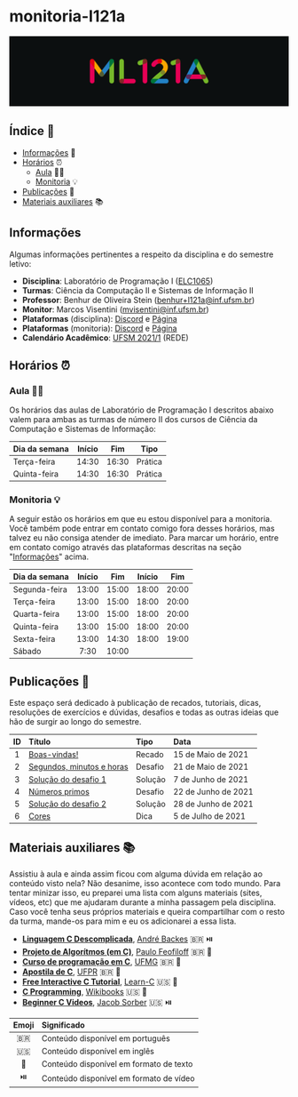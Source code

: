 # monitoria-l121a

![banner-monitoria-l121a][banner-monitoria-l121a]

## Índice :bookmark_tabs:

- [Informações](#informações) :pushpin:
- [Horários](#horários) :alarm_clock:
    - [Aula](#aula) :technologist:
    - [Monitoria](#monitoria) :bulb:
- [Publicações](#publicações) :thought_balloon:
- [Materiais auxiliares](#materiais-auxiliares) :books:

## Informações

Algumas informações pertinentes a respeito da disciplina e do semestre letivo:

- **Disciplina**: Laboratório de Programação I ([ELC1065][ementa-disciplina])
- **Turmas**: Ciência da Computação II e Sistemas de Informação II
- **Professor**: Benhur de Oliveira Stein ([benhur+l121a@inf.ufsm.br][email-prof])
- **Monitor**: Marcos Visentini ([mvisentini@inf.ufsm.br][email-monitor])
- **Plataformas** (disciplina): [Discord][discord-disciplina] e [Página][pagina-disciplina]
- **Plataformas** (monitoria): [Discord][discord-monitoria] e [Página][pagina-monitoria]
- **Calendário Acadêmico**: [UFSM 2021/1][calendario-academico] (REDE)

## Horários :alarm_clock:

### Aula :technologist:

Os horários das aulas de Laboratório de Programação I descritos abaixo valem para ambas as turmas de número II dos cursos de Ciência da Computação e Sistemas de Informação:

| Dia da semana | Início   | Fim     | Tipo      |
| ------------- | :------: | :-----: | :-------: |
| Terça-feira   | 14:30    | 16:30   | Prática   |
| Quinta-feira  | 14:30    | 16:30   | Prática   |

### Monitoria :bulb:

A seguir estão os horários em que eu estou disponível para a monitoria. Você também pode entrar em contato comigo fora desses horários, mas talvez eu não consiga atender de imediato. Para marcar um horário, entre em contato comigo através das plataformas descritas na seção "[Informações](#informações)" acima.

| Dia da semana | Início   | Fim     | Início   | Fim     |
| ------------- | :------: | :-----: | :------: | :-----: |
| Segunda-feira | 13:00    | 15:00   | 18:00    | 20:00   |
| Terça-feira   | 13:00    | 15:00   | 18:00    | 20:00   |
| Quarta-feira  | 13:00    | 15:00   | 18:00    | 20:00   |
| Quinta-feira  | 13:00    | 15:00   | 18:00    | 20:00   |
| Sexta-feira   | 13:00    | 14:30   | 18:00    | 19:00   |
| Sábado        | 7:30     | 10:00   |          |         |

## Publicações :thought_balloon:

Este espaço será dedicado à publicação de recados, tutoriais, dicas, resoluções de exercícios e dúvidas, desafios e todas as outras ideias que hão de surgir ao longo do semestre.

| ID  | Título                                    | Tipo    | Data                |
| :-: | :---------------------------------------- | :------ | :------------------ |
| 1   | [Boas-vindas!][post-1]                    | Recado  | 15 de Maio de 2021  |
| 2   | [Segundos, minutos e horas][post-2]       | Desafio | 21 de Maio de 2021  |
| 3   | [Solução do desafio 1][post-3]            | Solução | 7 de Junho de 2021  |
| 4   | [Números primos][post-4]                  | Desafio | 22 de Junho de 2021 |
| 5   | [Solução do desafio 2][post-5]            | Solução | 28 de Junho de 2021 |
| 6   | [Cores][post-6]                           | Dica    | 5 de Julho de 2021  |

## Materiais auxiliares :books:

Assistiu à aula e ainda assim ficou com alguma dúvida em relação ao conteúdo visto nela? Não desanime, isso acontece com todo mundo. Para tentar minizar isso, eu preparei uma lista com alguns materiais (sites, vídeos, etc) que me ajudaram durante a minha passagem pela disciplina. Caso você tenha seus próprios materiais e queira compartilhar com o resto da turma, mande-os para mim e eu os adicionarei a essa lista.

- **[Linguagem C Descomplicada][material-1-conteudo]**, [André Backes][material-1-autor] :brazil: :play_or_pause_button:
- **[Projeto de Algorítmos (em C)][material-2-conteudo]**, [Paulo Feofiloff][material-2-autor] :brazil: :memo:
- **[Curso de programação em C][material-3-conteudo]**, [UFMG][material-3-autor] :brazil: :memo:
- **[Apostila de C][material-4-conteudo]**, [UFPR][material-4-autor] :brazil: :memo:
- **[Free Interactive C Tutorial][material-5-conteudo]**, [Learn-C][material-5-autor] :us: :memo:
- **[C Programming][material-6-conteudo]**, [Wikibooks][material-6-autor] :us: :memo:
- **[Beginner C Videos][material-7-conteudo]**, [Jacob Sorber][material-7-autor] :us: :play_or_pause_button:

| Emoji                  | Significado                             |
| :--------------------: | :-------------------------------------- |
| :brazil:               | Conteúdo disponível em português        |
| :us:                   | Conteúdo disponível em inglês           |
| :memo:                 | Conteúdo disponível em formato de texto |
| :play_or_pause_button: | Conteúdo disponível em formato de vídeo |

<!-- Links -->

[banner-monitoria-l121a]: img/banner-monitoria-l121a.png
[ementa-disciplina]:      https://www.ufsm.br/ementario/disciplinas/elc1065                               "ELC1065 - Laboratório de Programação I"
[email-prof]:             mailto:benhur+l121a@inf.ufsm.br                                                 "E-mail do professor correspondente à disciplina ELC1065"
[email-monitor]:          mailto:mvisentini@inf.ufsm.br                                                   "E-mail do monitor da disciplina"
[discord-disciplina]:     https://discord.gg/8CGb3VnTSj                                                   "Servidor da disciplina no Discord"
[pagina-disciplina]:      https://github.com/BenhurUFSM/l121a                                             "Página da disciplina no GitHub"
[discord-monitoria]:      https://discord.gg/kSBnGsRvnB                                                   "Servidor da monitoria da disciplina no Discord"
[pagina-monitoria]:       https://github.com/wisentini/monitoria-l121a                                    "Página da monitoria da disciplina no GitHub"
[calendario-academico]:   https://www.ufsm.br/app/uploads/2021/04/Calendario-REDE-2021-1.pdf              "Calendário acadêmico UFSM 2021/1 (REDE)"
[post-1]:                 posts/post-1-boas-vindas.md                                                     "Boas-vindas!"
[post-2]:                 posts/post-2-segundos-minutos-horas.md                                          "Segundos, minutos e horas"
[post-3]:                 posts/post-3-solucao-desafio-1.md                                               "Solução do desafio 1"
[post-4]:                 posts/post-4-numeros-primos.md                                                  "Números primos"
[post-5]:                 posts/post-5-solucao-desafio-2.md                                               "Solução do desafio 2"
[post-6]:                 posts/post-6-cores.md                                                           "Cores"
[material-1-conteudo]:    https://youtube.com/playlist?list=PL8iN9FQ7_jt4DJbeQqv--jpTy-2gTA3Cp            "Linguagem C Descomplicada"
[material-1-autor]:       http://www.facom.ufu.br/~backes/                                                "André Backes"
[material-2-conteudo]:    https://www.ime.usp.br/~pf/algoritmos/                                          "Projeto de Algorítmos (em C)"
[material-2-autor]:       https://www.ime.usp.br/~pf/                                                     "Paulo Feofiloff"
[material-3-conteudo]:    http://www2.dcc.ufmg.br/disciplinas/pc/source/introducao_c_renatocm_deeufmg.pdf "Curso de programação em C"
[material-3-autor]:       https://ufmg.br/                                                                "UFMG"
[material-4-conteudo]:    https://www.inf.ufpr.br/cursos/ci067/Docs/NotasAula.pdf                         "Apostila de C"
[material-4-autor]:       https://www.ufpr.br/portalufpr/                                                 "UFPR"
[material-5-conteudo]:    https://www.learn-c.org/                                                        "Free Interactive C Tutorial"
[material-5-autor]:       https://www.learn-c.org/                                                        "Learn-C"
[material-6-conteudo]:    https://en.wikibooks.org/wiki/C_Programming                                     "C Programming"
[material-6-autor]:       https://en.wikibooks.org/                                                       "Wikibooks"
[material-7-conteudo]:    https://youtube.com/playlist?list=PL9IEJIKnBJjG5H0ylFAzpzs9gSmW_eICB            "Beginner C Videos"
[material-7-autor]:       https://www.jacobsorber.com/                                                    "Jacob Sorber"
